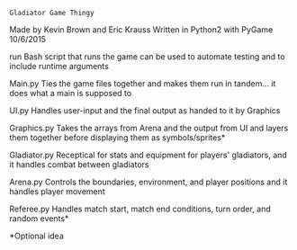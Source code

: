 

	Gladiator Game Thingy
Made by Kevin Brown and Eric Krauss
Written in Python2 with PyGame 10/6/2015

run
	Bash script that runs the game
	can be used to automate testing
	and to include runtime arguments

Main.py
	Ties the game files together and
	makes them run in tandem...
	it does what a main is supposed to

UI.py
	Handles user-input and the final
	output as handed to it by Graphics

Graphics.py
	Takes the arrays from Arena and the
	output from UI and layers them
	together before displaying them as
	symbols/sprites*

Gladiator.py
	Receptical for stats and equipment
	for players' gladiators, and it
	handles combat between gladiators

Arena.py
	Controls the boundaries, environment,
	and player positions and it handles
	player movement

Referee.py
	Handles match start, match end
	conditions, turn order, and
	random events*




*Optional idea
